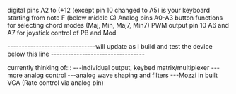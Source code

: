 digital pins A2 to (+12 (except pin 10 changed to A5) is your keyboard starting from note F (below middle C)
Analog pins A0-A3 button functions for selecting chord modes (Maj, Min, Maj7, Min7)
PWM output pin 10
A6 and A7 for joystick control of PB and Mod

-------------------------------will update as I build and test the device below this line ---------------------------------

currently thinking of:::
---individual output, keybed matrix/multiplexer
---more analog control
---analog wave shaping and filters
---Mozzi in built VCA (Rate control via analog pin)
